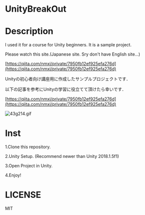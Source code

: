 # UnityBreakOut

# Description
I used it for a course for Unity beginners. It is a sample project.

Please watch this site.(Japanese site. Sry don't have English site...)

[https://qiita.com/nmxi/private/7950fb12ef925efa276d](https://qiita.com/nmxi/private/7950fb12ef925efa276d)


Unityの初心者向け講座用に作成したサンプルプロジェクトです．

以下の記事を参考にUnityの学習に役立てて頂けたら幸いです．

[https://qiita.com/nmxi/private/7950fb12ef925efa276d](https://qiita.com/nmxi/private/7950fb12ef925efa276d)

![43g214.gif](https://github.com/nmxi/UnityBreakOut/blob/master/DescriptionImages/43g214.gif)

# Inst
1.Clone this repository.

2.Unity Setup. (Recommend newer than Unity 2018.1.5f1)

3.Open Project in Unity.

4.Enjoy!

# LICENSE
MIT
